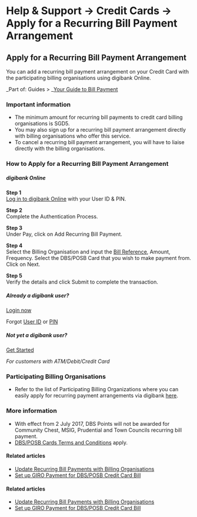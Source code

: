 # Help & Support -> Credit Cards -> Apply for a Recurring Bill Payment Arrangement

## Apply for a Recurring Bill Payment Arrangement

You can add a recurring bill payment arrangement on your Credit Card with the participating billing organisations using digibank Online.

_Part of: Guides > _[Your Guide to Bill Payment](https://www.dbs.com.sg/personal/support/guide-bill-payment.html)

### Important information

  * The minimum amount for recurring bill payments to credit card billing organisations is SGD5. 
  * You may also sign up for a recurring bill payment arrangement directly with billing organisations who offer this service.
  * To cancel a recurring bill payment arrangement, you will have to liaise directly with the billing organisations.



### How to Apply for a Recurring Bill Payment Arrangement

#####  digibank Online

**Step 1**  
[Log in to digibank Online](https://internet-banking.dbs.com.sg/) with your User ID & PIN. 

**Step 2**  
Complete the Authentication Process. 

**Step 3**  
Under Pay, click on Add Recurring Bill Payment. 

**Step 4**  
Select the Billing Organisation and input the [Bill Reference](https://www.dbs.com.sg/personal/cards/card-services/recurring-card-payment-billing-organisations.page), Amount, Frequency. Select the DBS/POSB Card that you wish to make payment from. Click on Next. 

**Step 5**  
Verify the details and click Submit to complete the transaction. 

##### Already a digibank user?

[Login now](https://internet-banking.dbs.com.sg/)

Forgot [User ID](https://www.dbs.com.sg/personal/ibanking/ibapl/ib-printuid.html) or [PIN](https://www.dbs.com.sg/personal/ibanking/ibapl/ib-resetpin.html)

##### Not yet a digibank user?

[Get Started](https://www.dbs.com.sg/personal/ibanking/ibapl/ib-apply.html)

_For customers with ATM/Debit/Credit Card_

  


### Participating Billing Organisations

  * Refer to the list of Participating Billing Organizations where you can easily apply for recurring payment arrangements via digibank [here](https://www.dbs.com.sg/personal/cards/card-services/dbs-recurring-bill-payment#slideToN101B9).



### More information

  * With effect from 2 July 2017, DBS Points will not be awarded for Community Chest, MSIG, Prudential and Town Councils recurring bill payment.
  * [DBS/POSB Cards Terms and Conditions](https://www.dbs.com.sg/iwov-resources/pdf/cards/cards-services/dbs-recurring-bill-payment-tnc.pdf) apply.



#### Related articles

  * [Update Recurring Bill Payments with Billing Organisations](https://www.dbs.com.sg/personal/support/card-payment-update-recurring-bill-payments.html)
  * [Set up GIRO Payment for DBS/POSB Credit Card Bill](https://www.dbs.com.sg/personal/support/card-payment-giro-application.html)



#### Related articles

  * [Update Recurring Bill Payments with Billing Organisations](https://www.dbs.com.sg/personal/support/card-payment-update-recurring-bill-payments.html)
  * [Set up GIRO Payment for DBS/POSB Credit Card Bill](https://www.dbs.com.sg/personal/support/card-payment-giro-application.html)


